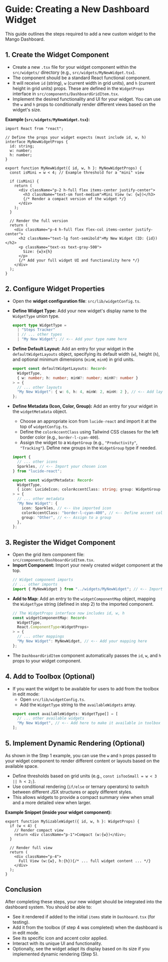 # Guide: Creating a New Dashboard Widget

This guide outlines the steps required to add a new custom widget to the Mango Dashboard.

## 1. Create the Widget Component

- Create a new `.tsx` file for your widget component within the `src/widgets/` directory (e.g., `src/widgets/MyNewWidget.tsx`).
- The component should be a standard React functional component.
- It will receive `id` (string), `w` (current width in grid units), and `h` (current height in grid units) props. These are defined in the `WidgetProps` interface in `src/components/DashboardGridItem.tsx`.
- Implement the desired functionality and UI for your widget. You can use the `w` and `h` props to conditionally render different views based on the widget's size.

**Example (`src/widgets/MyNewWidget.tsx`):**

```tsx
import React from "react";

// Define the props your widget expects (must include id, w, h)
interface MyNewWidgetProps {
  id: string;
  w: number;
  h: number;
}

export function MyNewWidget({ id, w, h }: MyNewWidgetProps) {
  const isMini = w < 4; // Example threshold for a "mini" view

  if (isMini) {
    return (
      <div className="p-2 h-full flex items-center justify-center">
        <h3 className="text-sm font-medium">Mini View (w: {w})</h3>
        {/* Render a compact version of the widget */}
      </div>
    );
  }

  // Render the full version
  return (
    <div className="p-4 h-full flex flex-col items-center justify-center">
      <h2 className="text-lg font-semibold">My New Widget (ID: {id})</h2>
      <p className="text-xs text-gray-500">
        Size: {w}x{h}
      </p>
      {/* Add your full widget UI and functionality here */}
    </div>
  );
}
```

## 2. Configure Widget Properties

- Open the **widget configuration file**: `src/lib/widgetConfig.ts`.
- **Define Widget Type:** Add your new widget's display name to the `WidgetType` union type.
  ```typescript
  export type WidgetType =
    | "Steps Tracker"
    | // ... other types
    | "My New Widget"; // <-- Add your type name here
  ```
- **Define Default Layout:** Add an entry for your widget in the `defaultWidgetLayouts` object, specifying its default width (`w`), height (`h`), and optional minimum dimensions (`minW`, `minH`) in grid units.
  ```typescript
  export const defaultWidgetLayouts: Record<
    WidgetType,
    { w: number; h: number; minW?: number; minH?: number }
  > = {
    // ... other layouts
    "My New Widget": { w: 6, h: 4, minW: 2, minH: 2 }, // <-- Add layout defaults
  };
  ```
- **Define Metadata (Icon, Color, Group):** Add an entry for your widget in the `widgetMetadata` object.

  - Choose an appropriate icon from `lucide-react` and import it at the top of `widgetConfig.ts`.
  - Define the `colorAccentClass` using Tailwind CSS classes for the left border color (e.g., `border-l-cyan-400`).
  - Assign the widget to a `WidgetGroup` (e.g., `"Productivity"`, `"Tracking"`). Define new groups in the `WidgetGroup` type if needed.

  ```typescript
  import {
    // ... other icons
    Sparkles, // <-- Import your chosen icon
  } from "lucide-react";

  export const widgetMetadata: Record<
    WidgetType,
    { icon: LucideIcon; colorAccentClass: string; group: WidgetGroup }
  > = {
    // ... other metadata
    "My New Widget": {
      icon: Sparkles, // <-- Use imported icon
      colorAccentClass: "border-l-cyan-400", // <-- Define accent color
      group: "Other", // <-- Assign to a group
    },
  };
  ```

## 3. Register the Widget Component

- Open the grid item component file: `src/components/DashboardGridItem.tsx`.
- **Import Component:** Import your newly created widget component at the top.
  ```typescript
  // Widget component imports
  // ... other imports
  import { MyNewWidget } from "../widgets/MyNewWidget"; // <-- Import your component
  ```
- **Add to Map:** Add an entry to the `widgetComponentMap` object, mapping the `WidgetType` string (defined in step 2) to the imported component.
  ```typescript
  // The WidgetProps interface now includes id, w, h
  const widgetComponentMap: Record<
    WidgetType,
    React.ComponentType<WidgetProps>
  > = {
    // ... other mappings
    "My New Widget": MyNewWidget, // <-- Add your mapping here
  };
  ```
- The `DashboardGridItem` component automatically passes the `id`, `w`, and `h` props to your widget component.

## 4. Add to Toolbox (Optional)

- If you want the widget to be available for users to add from the toolbox in edit mode:
  - Open `src/lib/widgetConfig.ts`.
  - Add the `WidgetType` string to the `availableWidgets` array.
  ```typescript
  export const availableWidgets: WidgetType[] = [
    // ... other available widgets
    "My New Widget", // <-- Add here to make it available in toolbox
  ];
  ```

## 5. Implement Dynamic Rendering (Optional)

As shown in the Step 1 example, you can use the `w` and `h` props passed to your widget component to render different content or layouts based on the available space.

- Define thresholds based on grid units (e.g., `const isTooSmall = w < 3 || h < 2;`).
- Use conditional rendering (`if/else` or ternary operators) to switch between different JSX structures or apply different styles.
- This allows widgets to provide a compact summary view when small and a more detailed view when larger.

**Example Snippet (inside your widget component):**

```tsx
export function MySizableWidget({ id, w, h }: WidgetProps) {
  if (w < 4) {
    // Render compact view
    return <div className="p-1">Compact (w:{w})</div>;
  }

  // Render full view
  return (
    <div className="p-4">
      Full View (w:{w}, h:{h}){/* ... full widget content ... */}
    </div>
  );
}
```

## Conclusion

After completing these steps, your new widget should be integrated into the dashboard system. You should be able to:

- See it rendered if added to the initial `items` state in `Dashboard.tsx` (for testing).
- Add it from the toolbox (if step 4 was completed) when the dashboard is in edit mode.
- See its specific icon and accent color applied.
- Interact with its unique UI and functionality.
- Optionally, see the widget adapt its display based on its size if you implemented dynamic rendering (Step 5).
